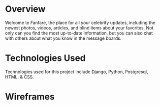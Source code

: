 # Overview 

Welcome to Fanfare, the place for all your celebrity updates, including the newest photos, videos, articles, and blind items about your favorites. Not only can you find the most up-to-date information, but you can also chat with others about what you know in the message boards. 

# Technologies Used

Technologies used for this project include Django, Python, Postgresql, HTML, & CSS. 

# Wireframes

